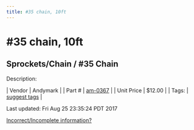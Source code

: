 ```yaml
---
title: #35 chain, 10ft
---
```


# #35 chain, 10ft
## Sprockets/Chain / #35 Chain
Description: 	 

| Vendor | Andymark | 
| Part # | [am-0367](http://www.andymark.com/product-p/am-0367.htm) | 
| Unit Price | $12.00 | 
| Tags: | [suggest tags](https://docs.google.com/forms/d/e/1FAIpQLSeWyY8v3RgOty-MyWmh9U0iivNYN_molChYyS-0U-o-kOAv_g/viewform) | 

Last updated: Fri Aug 25 23:35:24 PDT 2017

 [Incorrect/Incomplete information?](https://docs.google.com/forms/d/e/1FAIpQLSeWyY8v3RgOty-MyWmh9U0iivNYN_molChYyS-0U-o-kOAv_g/viewform)